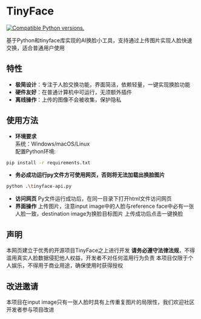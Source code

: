 # TinyFace
 <a href="https://pypi.python.org/pypi/tinyface"><img src="https://img.shields.io/pypi/pyversions/tinyface.svg" alt="Compatible Python versions."></a>

基于Python和tinyface库实现的AI换脸小工具，支持通过上传图片实现人脸快速交换，适合普通用户使用
## 特性
- **极简设计**：专注于人脸交换功能，界面简洁，依赖轻量，一键实现换脸功能<br>
- **硬件友好**：在普通计算机中可运行，无须额外插件<br>
- **离线操作**：上传的图像不会被收集，保护隐私
## 使用方法
- **环境要求**<br>
系统：Windows/macOS/Linux<br>
配置Python环境:
```bash
pip install -r requirements.txt
```
- **务必成功运行py文件方可使用网页，否则将无法加载出换脸图片**
```bash
python .\tinyface-api.py
```
- **访问网页**
Py文件运行成功后，在同一目录下打开html文件访问网页
- **界面操作**
上传图片，注意input image中的人脸与reference face中必有一张人脸一致，destination image为换脸目标图片
上传成功后点击一键换脸
## 声明
本网页建立于优秀的开源项目TinyFace之上进行开发
**请务必遵守法律法规**，不得滥用真实人脸数据侵犯他人权益，开发者不对任何滥用行为负责
本项目仅限于个人娱乐，不得用于商业用途，确保使用时获得授权
## 改进邀请
本项目在input image只有一张人脸时具有上传重复图片的局限性，我们欢迎社区开发者参与项目改进
